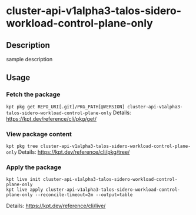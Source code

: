 # cluster-api-v1alpha3-talos-sidero-workload-control-plane-only

## Description
sample description

## Usage

### Fetch the package
`kpt pkg get REPO_URI[.git]/PKG_PATH[@VERSION] cluster-api-v1alpha3-talos-sidero-workload-control-plane-only`
Details: https://kpt.dev/reference/cli/pkg/get/

### View package content
`kpt pkg tree cluster-api-v1alpha3-talos-sidero-workload-control-plane-only`
Details: https://kpt.dev/reference/cli/pkg/tree/

### Apply the package
```
kpt live init cluster-api-v1alpha3-talos-sidero-workload-control-plane-only
kpt live apply cluster-api-v1alpha3-talos-sidero-workload-control-plane-only --reconcile-timeout=2m --output=table
```
Details: https://kpt.dev/reference/cli/live/
